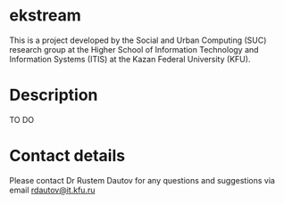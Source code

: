 # ekstream

This is a project developed by the Social and Urban Computing (SUC) research group at the Higher School of Information Technology and Information Systems (ITIS) at the Kazan Federal University (KFU).

# Description

TO DO

# Contact details

Please contact Dr Rustem Dautov for any questions and suggestions via email rdautov@it.kfu.ru
